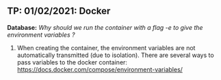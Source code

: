 ## TP: 01/02/2021: Docker

**Database:**
*Why should we run the container with a flag -e to give the environment variables ?*

 1. When creating the container, the environment variables are not automatically transmitted (due to isolation). There are several ways to pass variables to the docker container: https://docs.docker.com/compose/environment-variables/